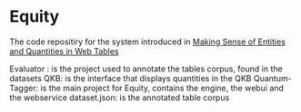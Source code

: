 # Equity
The code repositiry for the system introduced in [Making Sense of Entities and Quantities in Web Tables](https://dl.acm.org/citation.cfm?id=2983772)

Evaluator : is the project used to annotate the tables corpus, found in the datasets
QKB: is the interface that displays quantities in the QKB
Quantum-Tagger: is the main project for Equity, contains the engine, the webui and the webservice 
dataset.json: is the annotated table corpus
